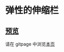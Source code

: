 # 弹性的伸缩栏

## [预览](src/index.html)

请在 gitpage 中浏览[本页](https://mekefly.github.io/quick-style/elastic-nav)
